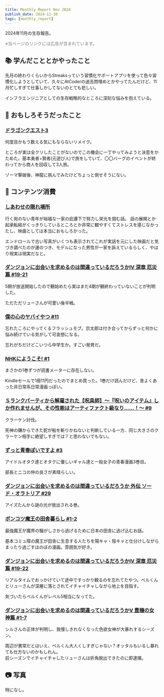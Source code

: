 ```yaml
---
title: Monthly Report Nov 2024
publish_date: 2024-11-30
tags: [monthly_report]
---
```


2024年11月の生存報告。

<font color="gray">※当ページのリンクには広告が含まれています。</font>

## 📚 学んだこととかやったこと

先月の終わりくらいからStreaksっていう習慣化サポートアプリを使って色々習慣化しようとしていて、久々にAtCoderの過去問埋めとかやってたんだけど、11月忙しすぎて仕事しかしてないのとても悲しい。

インフラエンジニアとしての生存戦略的なところに深刻な悩みを抱えている。

## 🧐 おもしろそうだったこと

### [ドラゴンクエスト3](https://www.dragonquest.jp/roto-trilogy/dq3/)

何度目かもう数える気にもならないリメイク。

ところが実は全クリしたことがないのでこの機会に一丁やってみようと決意をかためた。基本勇者+賢者(元遊び人)で旅をしていて、〇〇バーグのイベントが終わってから商人を回収して3人旅。

ゾーマ撃破後、神龍に挑んでみたけどちょっと倒せそうにない。

## 👾 コンテンツ消費

### [しあわせの隠れ場所](https://filmarks.com/movies/17148)

行く宛のない青年が裕福な一家の庇護下で努力し栄光を掴む話。
話の展開とか起承転結がくっきりしているところとか非常に観やすくてストレスを感じなかったし、映画としては本当におもしろかった。

エンドロールで古い写真がいくつも表示されてこれが実話を元にした映画だと気づき調べたのが運のつき、モデルになった男性が一家を訴えているらしく、やはり現実は現実だなと。

### [ダンジョンに出会いを求めるのは間違っているだろうかⅣ 深章 厄災篇 #19-21](https://annict.com/works/10107)

5期が放送開始したので観始めたら実はまだ4期が観終わっていないことが判明した。

ただただリューさんが可愛い後半戦。

### [僕の心のヤバイやつ #11](https://amzn.to/4fSfG2y)

忘れたころにやってくるフラッシュモブ。京太郎は付き合ってからずっと何かに悩み続けている気がして可哀想になる。

忘れがちだけどこいつら中学生か。すごい発育だ。

### [NHKにようこそ! #1](https://amzn.to/3Z9mfbu)

まさかの1巻ずつが読書メーターに存在しない。

Kindleセールで1冊11円だったのでまとめ買った。1巻だけ読んだけど、昔よくあった非日常系日常漫画っぽい。

### [Ｓランクパーティから解雇された【呪具師】～『呪いのアイテム』しか作れませんが、その性能はアーティファクト級なり……！～ #9](https://amzn.to/4fmB5kA)

クラーケン討伐。

死神の鎌からできた鉈が船を斬りかねないと判断している一方、同じ大きさのクラーケン相手に絶望しすぎでは？と思わないでもない。

### [ずっと青春ぽいですよ #3](https://amzn.to/4hTA6u4)

アイドルオタク達とオタクに優しいギャル達と一般女子の青春漫画3巻目。

部長とニコの仲の良さが素晴らしい。

### [ダンジョンに出会いを求めるのは間違っているだろうか 外伝 ソード・オラトリア #29](https://amzn.to/3ZrClxi)

アイズたんから謎の光が放出される巻。

### [ポンコツ魔王の田舎暮らし #1-2](https://amzn.to/4fNNGNU)

最強魔王が魔界の騒がしさから逃げるために日本の田舎に逃げ込むお話。

基本コミュ障の魔王が田舎に生息する人たちを陽キャ・陰キャと仕分けしながらまったり過ごすほのぼの漫画。雰囲気が好き。

### [ダンジョンに出会いを求めるのは間違っているだろうかⅣ 深章 厄災篇 #19-22](https://annict.com/works/10107)

リアルタイムでおっかけていて途中ですっかり観るのを忘れてたやつ。ベルくんとリューさんが深層に落とされてイチャイチャしながら地上を目指す。

気づいたらベルくんがレベル5相当になってた。

### [ダンジョンに出会いを求めるのは間違っているだろうかⅤ 豊穣の女神篇 #1-7](https://annict.com/works/11504)

シルさんの正体が判明し、我慢しきれなくなった色欲女神が大暴れするシーズン。

周辺が異常だとはいえ、ベルくん大人くしすぎじゃない？オッタルもいるし暴れても仕方ないのかもしれん。  
前シーズンでイチャイチャしたリューさんは折角脱出できたのに即逮捕。

## 📷 写真

特になし。
